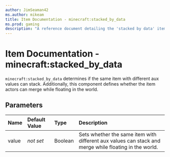 ```yaml
---
author: JimSeaman42
ms.author: mikeam
title: Item Documentation - minecraft:stacked_by_data
ms.prod: gaming
description: "A reference document detailing the 'stacked by data' item component"
---
```


# Item Documentation - minecraft:stacked_by_data

`minecraft:stacked_by_data` determines if the same item with different aux values can stack. Additionally, this component defines whether the item actors can merge while floating in the world.

## Parameters

|Name |Default Value  |Type  |Description  |
|:----------|:----------|:----------|:----------|
| value|*not set* |Boolean| Sets whether the same item with different aux values can stack and merge while floating in the world.|
